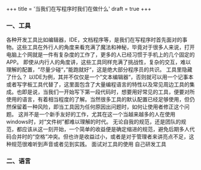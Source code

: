 +++
title = '当我们在写程序时我们在做什么'
draft = true
+++


### 一、工具
各种开发工具比如编辑器，IDE，文档程序等，是我们在写程序时首先面对的事物。这些工具在外行人的角度来看充满了魔法和神秘，毕竟对于很多人来说，打开电脑上个网就是一件有复杂度的工作了，更多的人已经习惯于手机上的几个固定的APP。
即使从内行人的角度讲，这些工具同样充满了挑战性，复杂的交互，难以理解的配置，“尽量少碰“，”能跑就好“，这是绝大部分程序员的共识。
工具里隐藏了什么？
以IDE为例，其并不仅仅是一个”文本编辑器“，否则就可以用一个记事本或者写字板工具代替了，这里面包含了大量编程语言的特性以及常见周边工具的集成。也即是说，当我们一开始写下第一段代码时，想要用好常见的工具，便要对所使用的语言，有着相当程度的了解。当然很多工具的默认配置已经足够使用，但仍然保留着一种风险，即当工具因为任何原因出问题时，如何让使用者修正这个问题。
这并不是一个新手友好的工作，尤其在这一个当越来越多的人在使用windows时，对“文件树”都难以理解的时代。
无论自我的规范，还是团队的规范，都应该从这一刻开始，一个简单的收益便是确定缩进的规范，避免后期多人代码合并时的“空格”冲突。但也许是收益过小，或者是对于管理者来讲亮点不足，这种规范很难听到声音或者见到实践。
面试对工具的使用
自己研发工具

### 二、语言